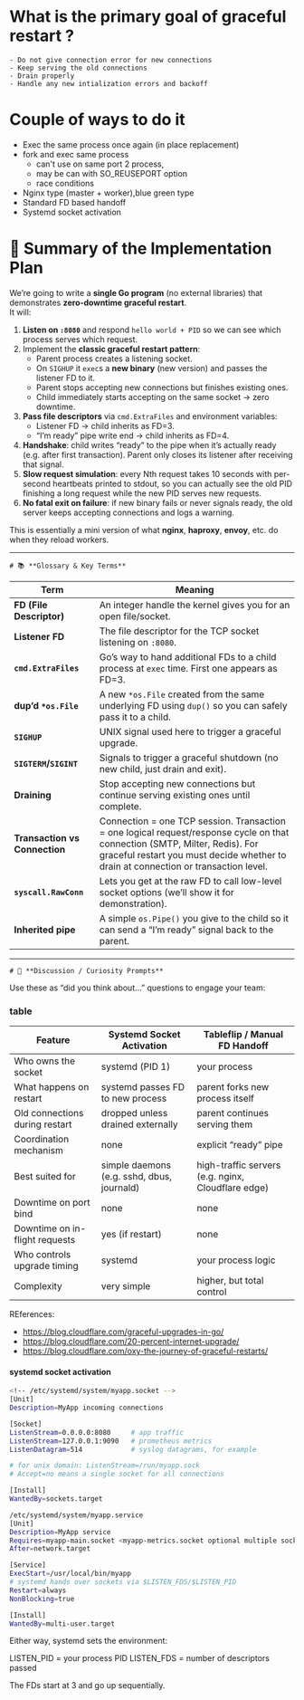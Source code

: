 # What is the primary goal of graceful restart ?
    - Do not give connection error for new connections
    - Keep serving the old connections 
    - Drain properly 
    - Handle any new intialization errors and backoff

# Couple of ways to do it 
* Exec the same process once again (in place replacement)
* fork and exec same process 
  * can't use on same port 2 process, 
  * may be can with SO_REUSEPORT option
  * race conditions 
* Nginx type (master + worker),blue green type
* Standard FD based handoff 
* Systemd socket activation 


# 📝 Summary of the Implementation Plan

We’re going to write a **single Go program** (no external libraries) that demonstrates **zero-downtime graceful restart**.  
It will:

1. **Listen on `:8080`** and respond `hello world + PID` so we can see which process serves which request.
2. Implement the **classic graceful restart pattern**:
   - Parent process creates a listening socket.
   - On `SIGHUP` it `exec`s a **new binary** (new version) and passes the listener FD to it.
   - Parent stops accepting new connections but finishes existing ones.
   - Child immediately starts accepting on the same socket → zero downtime.
3. **Pass file descriptors** via `cmd.ExtraFiles` and environment variables:
   - Listener FD → child inherits as FD=3.
   - “I’m ready” pipe write end → child inherits as FD=4.
4. **Handshake**: child writes “ready” to the pipe when it’s actually ready (e.g. after first transaction). Parent only closes its listener after receiving that signal.
5. **Slow request simulation**: every Nth request takes 10 seconds with per-second heartbeats printed to stdout, so you can actually see the old PID finishing a long request while the new PID serves new requests.
6. **No fatal exit on failure**: if new binary fails or never signals ready, the old server keeps accepting connections and logs a warning.

This is essentially a mini version of what **nginx**, **haproxy**, **envoy**, etc. do when they reload workers.

---

` # 📚 **Glossary & Key Terms** `

| Term                          | Meaning                                                                                                                                                                                                            |
| ----------------------------- | ------------------------------------------------------------------------------------------------------------------------------------------------------------------------------------------------------------------ |
| **FD (File Descriptor)**      | An integer handle the kernel gives you for an open file/socket.                                                                                                                                                    |
| **Listener FD**               | The file descriptor for the TCP socket listening on `:8080`.                                                                                                                                                       |
| **`cmd.ExtraFiles`**          | Go’s way to hand additional FDs to a child process at `exec` time. First one appears as FD=3.                                                                                                                      |
| **dup’d `*os.File`**          | A new `*os.File` created from the same underlying FD using `dup()` so you can safely pass it to a child.                                                                                                           |
| **`SIGHUP`**                  | UNIX signal used here to trigger a graceful upgrade.                                                                                                                                                               |
| **`SIGTERM`/`SIGINT`**        | Signals to trigger a graceful shutdown (no new child, just drain and exit).                                                                                                                                        |
| **Draining**                  | Stop accepting new connections but continue serving existing ones until complete.                                                                                                                                  |
| **Transaction vs Connection** | Connection = one TCP session. Transaction = one logical request/response cycle on that connection (SMTP, Milter, Redis). For graceful restart you must decide whether to drain at connection or transaction level. |
| **`syscall.RawConn`**         | Lets you get at the raw FD to call low-level socket options (we’ll show it for demonstration).                                                                                                                     |
| **Inherited pipe**            | A simple `os.Pipe()` you give to the child so it can send a “I’m ready” signal back to the parent.                                                                                                                 |

---

` # 🤔 **Discussion / Curiosity Prompts** `

Use these as “did you think about…” questions to engage your team:



### table 
| Feature                        | **Systemd Socket Activation**              | **Tableflip / Manual FD Handoff**                  |
| ------------------------------ | ------------------------------------------ | -------------------------------------------------- |
| Who owns the socket            | systemd (PID 1)                            | your process                                       |
| What happens on restart        | systemd passes FD to new process           | parent forks new process itself                    |
| Old connections during restart | dropped unless drained externally          | parent continues serving them                      |
| Coordination mechanism         | none                                       | explicit “ready” pipe                              |
| Best suited for                | simple daemons (e.g. sshd, dbus, journald) | high-traffic servers (e.g. nginx, Cloudflare edge) |
| Downtime on port bind          | none                                       | none                                               |
| Downtime on in-flight requests | yes (if restart)                           | none                                               |
| Who controls upgrade timing    | systemd                                    | your process logic                                 |
| Complexity                     | very simple                                | higher, but total control                          |


REferences: 
* https://blog.cloudflare.com/graceful-upgrades-in-go/
* https://blog.cloudflare.com/20-percent-internet-upgrade/
* https://blog.cloudflare.com/oxy-the-journey-of-graceful-restarts/




#### systemd socket activation 


```bash
<!-- /etc/systemd/system/myapp.socket -->
[Unit]
Description=MyApp incoming connections

[Socket]
ListenStream=0.0.0.0:8080     # app traffic
ListenStream=127.0.0.1:9090   # prometheus metrics
ListenDatagram=514            # syslog datagrams, for example

# for unix domain: ListenStream=/run/myapp.sock
# Accept=no means a single socket for all connections

[Install]
WantedBy=sockets.target
```

```bash
/etc/systemd/system/myapp.service
[Unit]
Description=MyApp service
Requires=myapp-main.socket <myapp-metrics.socket optional multiple socket files>
After=network.target

[Service]
ExecStart=/usr/local/bin/myapp
# systemd hands over sockets via $LISTEN_FDS/$LISTEN_PID
Restart=always
NonBlocking=true

[Install]
WantedBy=multi-user.target
```

Either way, systemd sets the environment:

LISTEN_PID = your process PID
LISTEN_FDS = number of descriptors passed


The FDs start at 3 and go up sequentially.
